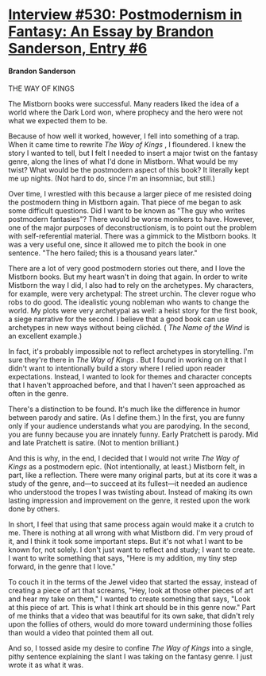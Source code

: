 # [Interview #530: Postmodernism in Fantasy: An Essay by Brandon Sanderson, Entry #6](https://www.theoryland.com/intvmain.php?i=530#6)

#### Brandon Sanderson

THE WAY OF KINGS

The Mistborn books were successful. Many readers liked the idea of a world where the Dark Lord won, where prophecy and the hero were not what we expected them to be.

Because of how well it worked, however, I fell into something of a trap. When it came time to rewrite
*The Way of Kings*
, I floundered. I knew the story I wanted to tell, but I felt I needed to insert a major twist on the fantasy genre, along the lines of what I'd done in Mistborn. What would be my twist? What would be the postmodern aspect of this book? It literally kept me up nights. (Not hard to do, since I'm an insomniac, but still.)

Over time, I wrestled with this because a larger piece of me resisted doing the postmodern thing in Mistborn again. That piece of me began to ask some difficult questions. Did I want to be known as "The guy who writes postmodern fantasies"? There would be worse monikers to have. However, one of the major purposes of deconstructionism, is to point out the problem with self-referential material. There was a gimmick to the Mistborn books. It was a very useful one, since it allowed me to pitch the book in one sentence. "The hero failed; this is a thousand years later."

There are a lot of very good postmodern stories out there, and I love the Mistborn books. But my heart wasn't in doing that again. In order to write Mistborn the way I did, I also had to rely on the archetypes. My characters, for example, were very archetypal: The street urchin. The clever rogue who robs to do good. The idealistic young nobleman who wants to change the world. My plots were very archetypal as well: a heist story for the first book, a siege narrative for the second. I believe that a good book can use archetypes in new ways without being clichéd. (
*The Name of the Wind*
is an excellent example.)

In fact, it's probably impossible not to reflect archetypes in storytelling. I'm sure they're there in
*The Way of Kings*
. But I found in working on it that I didn't want to intentionally build a story where I relied upon reader expectations. Instead, I wanted to look for themes and character concepts that I haven't approached before, and that I haven't seen approached as often in the genre.

There's a distinction to be found. It's much like the difference in humor between parody and satire. (As I define them.) In the first, you are funny only if your audience understands what you are parodying. In the second, you are funny because you are innately funny. Early Pratchett is parody. Mid and late Pratchett is satire. (Not to mention brilliant.)

And this is why, in the end, I decided that I would not write
*The Way of Kings*
as a postmodern epic. (Not intentionally, at least.) Mistborn felt, in part, like a reflection. There were many original parts, but at its core it was a study of the genre, and—to succeed at its fullest—it needed an audience who understood the tropes I was twisting about. Instead of making its own lasting impression and improvement on the genre, it rested upon the work done by others.

In short, I feel that using that same process again would make it a crutch to me. There is nothing at all wrong with what Mistborn did. I'm very proud of it, and I think it took some important steps. But it's not what I want to be known for, not solely. I don't just want to reflect and study; I want to create. I want to write something that says, "Here is my addition, my tiny step forward, in the genre that I love."

To couch it in the terms of the Jewel video that started the essay, instead of creating a piece of art that screams, "Hey, look at those other pieces of art and hear my take on them," I wanted to create something that says, "Look at this piece of art. This is what I think art should be in this genre now." Part of me thinks that a video that was beautiful for its own sake, that didn't rely upon the follies of others, would do more toward undermining those follies than would a video that pointed them all out.

And so, I tossed aside my desire to confine
*The Way of Kings*
into a single, pithy sentence explaining the slant I was taking on the fantasy genre. I just wrote it as what it was.

